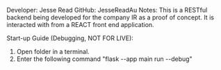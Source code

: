 Developer: Jesse Read
GitHub: JesseReadAu
Notes:  This is a RESTful backend being developed for the company IR as a proof of concept. It is interacted with
        from a REACT front end application.

Start-up Guide (Debugging, NOT FOR LIVE):
1. Open folder in a terminal.
2. Enter the following command "flask --app main run --debug"
